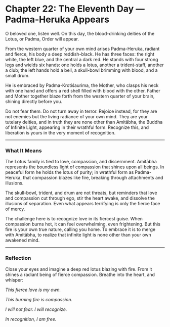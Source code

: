 # Chapter 22: The Eleventh Day — Padma-Heruka Appears

O beloved one, listen well. On this day, the blood-drinking deities of the Lotus, or Padma, Order will appear.

From the western quarter of your own mind arises Padma-Heruka, radiant and fierce, his body a deep reddish-black. He has three faces: the right white, the left blue, and the central a dark red. He stands with four strong legs and wields six hands: one holds a lotus, another a trident-staff, another a club; the left hands hold a bell, a skull-bowl brimming with blood, and a small drum.

He is embraced by Padma-Krotiśaurima, the Mother, who clasps his neck with one hand and offers a red shell filled with blood with the other. Father and Mother together blaze forth from the western quarter of your brain, shining directly before you.

Do not fear them. Do not turn away in terror. Rejoice instead, for they are not enemies but the living radiance of your own mind. They are your tutelary deities, and in truth they are none other than Amitābha, the Buddha of Infinite Light, appearing in their wrathful form. Recognize this, and liberation is yours in the very moment of recognition.

---

### What It Means

The Lotus family is tied to love, compassion, and discernment. Amitābha represents the boundless light of compassion that shines upon all beings. In peaceful form he holds the lotus of purity; in wrathful form as Padma-Heruka, that compassion blazes like fire, breaking through attachments and illusions.

The skull-bowl, trident, and drum are not threats, but reminders that love and compassion cut through ego, stir the heart awake, and dissolve the illusions of separation. Even what appears terrifying is only the fierce face of mercy.

The challenge here is to recognize love in its fiercest guise. When compassion burns hot, it can feel overwhelming, even frightening. But this fire is your own true nature, calling you home. To embrace it is to merge with Amitābha, to realize that infinite light is none other than your own awakened mind.

---

### Reflection

Close your eyes and imagine a deep red lotus blazing with fire. From it shines a radiant being of fierce compassion. Breathe into the heart, and whisper:

*This fierce love is my own.*

*This burning fire is compassion.*

*I will not fear. I will recognize.*

*In recognition, I am free.*
